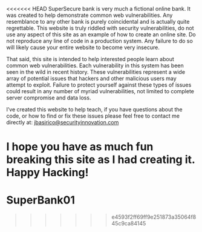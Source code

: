 <<<<<<< HEAD
SuperSecure bank is very much a fictional online bank. It was created to help demonstrate common web vulnerabilities. Any resemblance to any other bank is purely coincidental and is actually quite regrettable. This website is truly riddled with security vulnerabilities, do not use any aspect of this site as an	example of how to create an online site. Do not reproduce any line of code in a production system. Any failure to do so will likely cause your entire website to become very insecure.

That said, this site is intended to help interested people learn about common web vulnerabilities. Each vulnerability in this system has been seen in the wild in recent history. These vulnerabilities represent a wide array of potential issues that hackers and other malicious users may attempt to exploit. Failure to protect yourself against these types of issues could result in any number of myriad vulnerabilities, not limited to complete server compromise and data loss.

I’ve created this website to help teach, if you have questions about the code, or how to find or fix these issues please feel free to contact me directly at: <a href="mailto:jbasirico@securityinnovation.com">jbasirico@securityinnovation.com</a>

I hope you have as much fun breaking this site as I had creating it. Happy Hacking!
=======
# SuperBank01
>>>>>>> e4593f2ff69ff9e251873a35064f845c9ca84145
